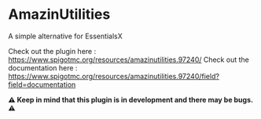 # AmazinUtilities
A simple alternative for EssentialsX

Check out the plugin here : https://www.spigotmc.org/resources/amazinutilities.97240/
Check out the documentation here : https://www.spigotmc.org/resources/amazinutilities.97240/field?field=documentation

**⚠️ Keep in mind that this plugin is in development and there may be bugs. ⚠️**
